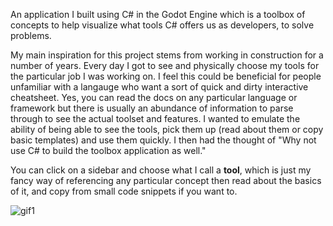 An application I built using C# in the Godot Engine which is a toolbox of concepts to help visualize what tools C# offers us as developers, to solve problems.

My main inspiration for this project stems from working in construction for a number of years. Every day I got to see and physically choose my tools for the particular job I was working on. I feel this could be beneficial for people unfamiliar with a langauge who want a sort of quick and dirty interactive cheatsheet. Yes, you can read the docs on any particular language or framework but there is usually an abundance of information to parse through to see the actual toolset and features. I wanted to emulate the ability of being able to see the tools, pick them up (read about them or copy basic templates) and use them quickly. I then had the thought of "Why not use C# to build the toolbox application as well."

You can click on a sidebar and choose what I call a **tool**, which is just my fancy way of referencing any particular concept then read about the basics of it, and copy from small code snippets if you want to.

![gif1](https://github.com/SamDevelopsCode/ConceptsToolbox/assets/122749374/dca9cc6f-b170-4a61-b92f-e844ed635a0f)

